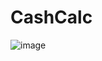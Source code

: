 # CashCalc

![image](https://github.com/user-attachments/assets/db34d398-f52a-42e1-aa8e-00c8cceeb170)
